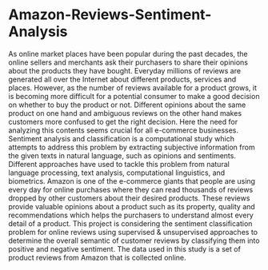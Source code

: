 # Amazon-Reviews-Sentiment-Analysis

As online market places have been popular during the past decades, the online sellers and merchants ask their purchasers to share their opinions about the products they have bought. Everyday millions of reviews are generated all over the Internet about different products, services and places. However, as the number of reviews available for a product grows, it is becoming more difficult for a potential consumer to make a good decision on whether  to buy the product or not. Different opinions about the same product on one hand and ambiguous reviews on the other hand makes customers more confused to get the right decision. Here the need for analyzing this contents seems crucial for all e-commerce businesses. 
Sentiment analysis and classification is a computational study which attempts to address this problem by extracting subjective information from the given texts in natural language, such as opinions and sentiments. Different approaches have used to tackle this problem from natural language processing, text analysis, computational linguistics, and biometrics. 
Amazon is one of the e-commerce giants that people are using every day for online purchases where they can read thousands of reviews dropped by other customers about their desired products. These reviews provide valuable opinions about a product such as its property, quality and recommendations which helps the purchasers to understand almost every detail of a product. 
This project is considering the sentiment classification problem for online reviews using supervised & unsupervised approaches to determine the overall semantic of customer reviews by classifying them into positive and negative sentiment. The data used in this study is a set of product reviews from Amazon that is collected online.
